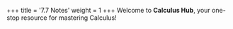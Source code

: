 +++
title = '7.7 Notes'
weight = 1
+++
Welcome to **Calculus Hub**, your one-stop resource for mastering Calculus!
